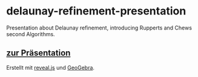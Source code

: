 # delaunay-refinement-presentation
Presentation about Delaunay refinement, introducing Rupperts and Chews second Algorithms.

## [zur Präsentation](https://peterorlowsky.github.io/delaunay-refinement-presentation/)

Erstellt mit [reveal.js](revealjs.com) und [GeoGebra](geogebra.org).
